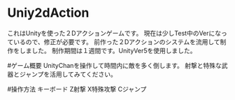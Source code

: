 # Uniy2dAction
これはUnityを使った２Dアクションゲームです。
現在は少しTest中のVerになっているので、修正が必要です。
前作った２Dアクションのシステムを流用して制作をしました。
制作期間は１週間です。UnityVer5を使用しました。

#ゲーム概要
UnityChanを操作して時間内に敵を多く倒します。
射撃と特殊な武器とジャンプを活用してみてください。

#操作方法
キーボード
Z射撃
X特殊攻撃
Cジャンプ
